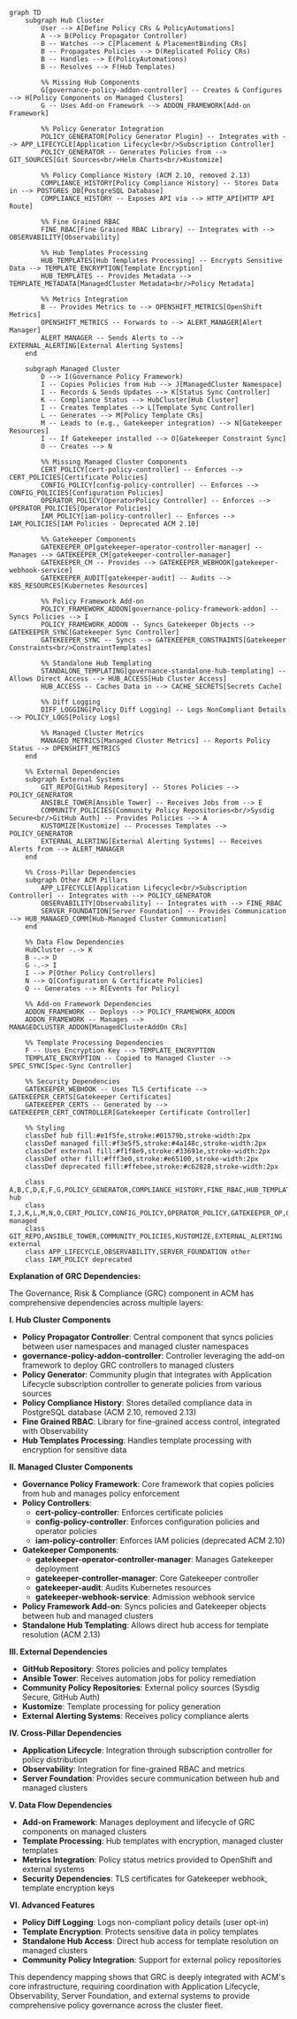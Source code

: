 ```mermaid
graph TD
    subgraph Hub Cluster
        User --> A[Define Policy CRs & PolicyAutomations]
        A --> B(Policy Propagator Controller)
        B -- Watches --> C[Placement & PlacementBinding CRs]
        B -- Propagates Policies --> D(Replicated Policy CRs)
        B -- Handles --> E(PolicyAutomations)
        B -- Resolves --> F(Hub Templates)
        
        %% Missing Hub Components
        G[governance-policy-addon-controller] -- Creates & Configures --> H[Policy Components on Managed Clusters]
        G -- Uses Add-on Framework --> ADDON_FRAMEWORK[Add-on Framework]
        
        %% Policy Generator Integration
        POLICY_GENERATOR[Policy Generator Plugin] -- Integrates with --> APP_LIFECYCLE[Application Lifecycle<br/>Subscription Controller]
        POLICY_GENERATOR -- Generates Policies from --> GIT_SOURCES[Git Sources<br/>Helm Charts<br/>Kustomize]
        
        %% Policy Compliance History (ACM 2.10, removed 2.13)
        COMPLIANCE_HISTORY[Policy Compliance History] -- Stores Data in --> POSTGRES_DB[PostgreSQL Database]
        COMPLIANCE_HISTORY -- Exposes API via --> HTTP_API[HTTP API Route]
        
        %% Fine Grained RBAC
        FINE_RBAC[Fine Grained RBAC Library] -- Integrates with --> OBSERVABILITY[Observability]
        
        %% Hub Templates Processing
        HUB_TEMPLATES[Hub Templates Processing] -- Encrypts Sensitive Data --> TEMPLATE_ENCRYPTION[Template Encryption]
        HUB_TEMPLATES -- Provides Metadata --> TEMPLATE_METADATA[ManagedCluster Metadata<br/>Policy Metadata]
        
        %% Metrics Integration
        B -- Provides Metrics to --> OPENSHIFT_METRICS[OpenShift Metrics]
        OPENSHIFT_METRICS -- Forwards to --> ALERT_MANAGER[Alert Manager]
        ALERT_MANAGER -- Sends Alerts to --> EXTERNAL_ALERTING[External Alerting Systems]
    end

    subgraph Managed Cluster
        D --> I(Governance Policy Framework)
        I -- Copies Policies from Hub --> J[ManagedCluster Namespace]
        I -- Records & Sends Updates --> K[Status Sync Controller]
        K -- Compliance Status --> HubCluster[Hub Cluster]
        I -- Creates Templates --> L[Template Sync Controller]
        L -- Generates --> M[Policy Template CRs]
        M -- Leads to (e.g., Gatekeeper integration) --> N[Gatekeeper Resources]
        I -- If Gatekeeper installed --> O[Gatekeeper Constraint Sync]
        O -- Creates --> N
        
        %% Missing Managed Cluster Components
        CERT_POLICY[cert-policy-controller] -- Enforces --> CERT_POLICIES[Certificate Policies]
        CONFIG_POLICY[config-policy-controller] -- Enforces --> CONFIG_POLICIES[Configuration Policies]
        OPERATOR_POLICY[OperatorPolicy Controller] -- Enforces --> OPERATOR_POLICIES[Operator Policies]
        IAM_POLICY[iam-policy-controller] -- Enforces --> IAM_POLICIES[IAM Policies - Deprecated ACM 2.10]
        
        %% Gatekeeper Components
        GATEKEEPER_OP[gatekeeper-operator-controller-manager] -- Manages --> GATEKEEPER_CM[gatekeeper-controller-manager]
        GATEKEEPER_CM -- Provides --> GATEKEEPER_WEBHOOK[gatekeeper-webhook-service]
        GATEKEEPER_AUDIT[gatekeeper-audit] -- Audits --> K8S_RESOURCES[Kubernetes Resources]
        
        %% Policy Framework Add-on
        POLICY_FRAMEWORK_ADDON[governance-policy-framework-addon] -- Syncs Policies --> I
        POLICY_FRAMEWORK_ADDON -- Syncs Gatekeeper Objects --> GATEKEEPER_SYNC[Gatekeeper Sync Controller]
        GATEKEEPER_SYNC -- Syncs --> GATEKEEPER_CONSTRAINTS[Gatekeeper Constraints<br/>ConstraintTemplates]
        
        %% Standalone Hub Templating
        STANDALONE_TEMPLATING[governance-standalone-hub-templating] -- Allows Direct Access --> HUB_ACCESS[Hub Cluster Access]
        HUB_ACCESS -- Caches Data in --> CACHE_SECRETS[Secrets Cache]
        
        %% Diff Logging
        DIFF_LOGGING[Policy Diff Logging] -- Logs NonCompliant Details --> POLICY_LOGS[Policy Logs]
        
        %% Managed Cluster Metrics
        MANAGED_METRICS[Managed Cluster Metrics] -- Reports Policy Status --> OPENSHIFT_METRICS
    end

    %% External Dependencies
    subgraph External Systems
        GIT_REPO[GitHub Repository] -- Stores Policies --> POLICY_GENERATOR
        ANSIBLE_TOWER[Ansible Tower] -- Receives Jobs from --> E
        COMMUNITY_POLICIES[Community Policy Repositories<br/>Sysdig Secure<br/>GitHub Auth] -- Provides Policies --> A
        KUSTOMIZE[Kustomize] -- Processes Templates --> POLICY_GENERATOR
        EXTERNAL_ALERTING[External Alerting Systems] -- Receives Alerts from --> ALERT_MANAGER
    end

    %% Cross-Pillar Dependencies
    subgraph Other ACM Pillars
        APP_LIFECYCLE[Application Lifecycle<br/>Subscription Controller] -- Integrates with --> POLICY_GENERATOR
        OBSERVABILITY[Observability] -- Integrates with --> FINE_RBAC
        SERVER_FOUNDATION[Server Foundation] -- Provides Communication --> HUB_MANAGED_COMM[Hub-Managed Cluster Communication]
    end

    %% Data Flow Dependencies
    HubCluster -.-> K
    B -.-> D
    G -.-> I
    I --> P[Other Policy Controllers]
    N --> Q[Configuration & Certificate Policies]
    Q -- Generates --> R[Events for Policy]
    
    %% Add-on Framework Dependencies
    ADDON_FRAMEWORK -- Deploys --> POLICY_FRAMEWORK_ADDON
    ADDON_FRAMEWORK -- Manages --> MANAGEDCLUSTER_ADDON[ManagedClusterAddOn CRs]
    
    %% Template Processing Dependencies
    F -- Uses Encryption Key --> TEMPLATE_ENCRYPTION
    TEMPLATE_ENCRYPTION -- Copied to Managed Cluster --> SPEC_SYNC[Spec-Sync Controller]
    
    %% Security Dependencies
    GATEKEEPER_WEBHOOK -- Uses TLS Certificate --> GATEKEEPER_CERTS[Gatekeeper Certificates]
    GATEKEEPER_CERTS -- Generated by --> GATEKEEPER_CERT_CONTROLLER[Gatekeeper Certificate Controller]
    
    %% Styling
    classDef hub fill:#e1f5fe,stroke:#01579b,stroke-width:2px
    classDef managed fill:#f3e5f5,stroke:#4a148c,stroke-width:2px
    classDef external fill:#f1f8e9,stroke:#33691e,stroke-width:2px
    classDef other fill:#fff3e0,stroke:#e65100,stroke-width:2px
    classDef deprecated fill:#ffebee,stroke:#c62828,stroke-width:2px

    class A,B,C,D,E,F,G,POLICY_GENERATOR,COMPLIANCE_HISTORY,FINE_RBAC,HUB_TEMPLATES hub
    class I,J,K,L,M,N,O,CERT_POLICY,CONFIG_POLICY,OPERATOR_POLICY,GATEKEEPER_OP,GATEKEEPER_CM,GATEKEEPER_AUDIT,POLICY_FRAMEWORK_ADDON managed
    class GIT_REPO,ANSIBLE_TOWER,COMMUNITY_POLICIES,KUSTOMIZE,EXTERNAL_ALERTING external
    class APP_LIFECYCLE,OBSERVABILITY,SERVER_FOUNDATION other
    class IAM_POLICY deprecated
```
**Explanation of GRC Dependencies:**

The Governance, Risk & Compliance (GRC) component in ACM has comprehensive dependencies across multiple layers:

**I. Hub Cluster Components**
- **Policy Propagator Controller**: Central component that syncs policies between user namespaces and managed cluster namespaces
- **governance-policy-addon-controller**: Controller leveraging the add-on framework to deploy GRC controllers to managed clusters
- **Policy Generator**: Community plugin that integrates with Application Lifecycle subscription controller to generate policies from various sources
- **Policy Compliance History**: Stores detailed compliance data in PostgreSQL database (ACM 2.10, removed 2.13)
- **Fine Grained RBAC**: Library for fine-grained access control, integrated with Observability
- **Hub Templates Processing**: Handles template processing with encryption for sensitive data

**II. Managed Cluster Components**
- **Governance Policy Framework**: Core framework that copies policies from hub and manages policy enforcement
- **Policy Controllers**: 
  - **cert-policy-controller**: Enforces certificate policies
  - **config-policy-controller**: Enforces configuration policies and operator policies
  - **iam-policy-controller**: Enforces IAM policies (deprecated ACM 2.10)
- **Gatekeeper Components**:
  - **gatekeeper-operator-controller-manager**: Manages Gatekeeper deployment
  - **gatekeeper-controller-manager**: Core Gatekeeper controller
  - **gatekeeper-audit**: Audits Kubernetes resources
  - **gatekeeper-webhook-service**: Admission webhook service
- **Policy Framework Add-on**: Syncs policies and Gatekeeper objects between hub and managed clusters
- **Standalone Hub Templating**: Allows direct hub access for template resolution (ACM 2.13)

**III. External Dependencies**
- **GitHub Repository**: Stores policies and policy templates
- **Ansible Tower**: Receives automation jobs for policy remediation
- **Community Policy Repositories**: External policy sources (Sysdig Secure, GitHub Auth)
- **Kustomize**: Template processing for policy generation
- **External Alerting Systems**: Receives policy compliance alerts

**IV. Cross-Pillar Dependencies**
- **Application Lifecycle**: Integration through subscription controller for policy distribution
- **Observability**: Integration for fine-grained RBAC and metrics
- **Server Foundation**: Provides secure communication between hub and managed clusters

**V. Data Flow Dependencies**
- **Add-on Framework**: Manages deployment and lifecycle of GRC components on managed clusters
- **Template Processing**: Hub templates with encryption, managed cluster templates
- **Metrics Integration**: Policy status metrics provided to OpenShift and external systems
- **Security Dependencies**: TLS certificates for Gatekeeper webhook, template encryption keys

**VI. Advanced Features**
- **Policy Diff Logging**: Logs non-compliant policy details (user opt-in)
- **Template Encryption**: Protects sensitive data in policy templates
- **Standalone Hub Access**: Direct hub access for template resolution on managed clusters
- **Community Policy Integration**: Support for external policy repositories

This dependency mapping shows that GRC is deeply integrated with ACM's core infrastructure, requiring coordination with Application Lifecycle, Observability, Server Foundation, and external systems to provide comprehensive policy governance across the cluster fleet.